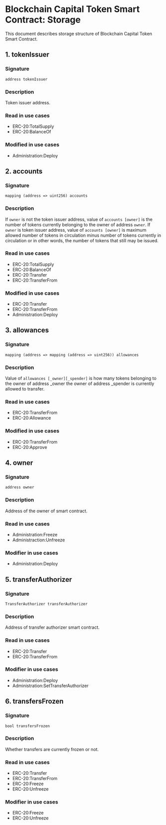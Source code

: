 # Blockchain Capital Token Smart Contract: Storage

This document describes storage structure of Blockchain Capital Token Smart
Contract.

## 1. tokenIssuer

### Signature

    address tokenIssuer

### Description

Token issuer address.

### Read in use cases

* ERC-20:TotalSupply
* ERC-20:BalanceOf

### Modified in use cases

* Administration:Deploy

## 2. accounts

### Signature

    mapping (address => uint256) accounts

### Description

If `owner` is not the token issuer address, value of `accounts [owner]` is the number of tokens currently belonging to the owner of address `owner`.  If `owner` is token issuer address, value of `accounts [owner]` is maximum allowed number of tokens in circulation minus number of tokens currently in circulation or in other words, the number of tokens that still may be issued.

### Read in use cases

* ERC-20:TotalSupply
* ERC-20:BalanceOf
* ERC-20:Transfer
* ERC-20:TransferFrom

### Modified in use cases

* ERC-20:Transfer
* ERC-20:TransferFrom
* Administration:Deploy

## 3. allowances

### Signature

    mapping (address => mapping (address => uint256)) allowances

### Description

Value of `allowances [_owner][_spender]` is how many tokens belonging to the owner of address _owner the owner of address _spender is currently allowed to transfer.

### Read in use cases

* ERC-20:TransferFrom
* ERC-20:Allowance

### Modified in use cases

* ERC-20:TransferFrom
* ERC-20:Approve

## 4. owner

### Signature

    address owner

### Description

Address of the owner of smart contract.

### Read in use cases

* Administration:Freeze
* Administraction:Unfreeze

### Modifier in use cases

* Administration:Deploy

## 5. transferAuthorizer

### Signature

    TransferAuthorizer transferAuthorizer

### Description

Address of transfer authorizer smart contract.

### Read in use cases

* ERC-20:Transfer
* ERC-20:TransferFrom

### Modifier in use cases

* Administration:Deploy
* Administration:SetTransferAuthorizer

## 6. transfersFrozen

### Signature

    bool transfersFrozen

### Description

Whether transfers are currently frozen or not.

### Read in use cases

* ERC-20:Transfer
* ERC-20:TransferFrom
* ERC-20:Freeze
* ERC-20:Unfreeze

### Modifier in use cases

* ERC-20:Freeze
* ERC-20:Unfreeze
